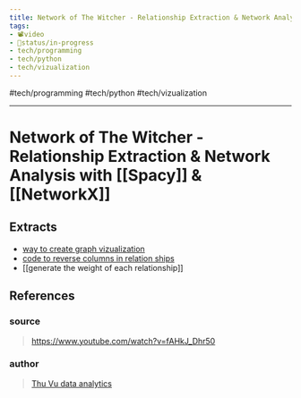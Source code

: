 ```yaml
---
title: Network of The Witcher - Relationship Extraction & Network Analysis with Spacy & NetworkX
tags:
- 📽️video
- 🚦status/in-progress
- tech/programming
- tech/python
- tech/vizualization
---
```


#tech/programming #tech/python #tech/vizualization

---

# Network of The Witcher - Relationship Extraction & Network Analysis with [[Spacy]] & [[NetworkX]]

## Extracts
- [way to create graph vizualization](/Extracts/way%20to%20create%20graph%20vizualization.md)
- [code to reverse columns in relation ships](/Extracts/code%20to%20reverse%20columns%20in%20relation%20ships.md)
- [[generate the weight of each relationship]]
## References

### source
>  https://www.youtube.com/watch?v=fAHkJ_Dhr50
### author
>  [Thu Vu data analytics](/Authors/Thu%20Vu%20data%20analytics.md)
